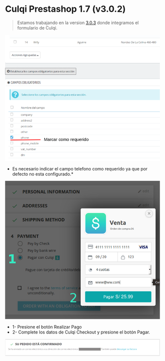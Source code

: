 # Culqi Prestashop 1.7 (v3.0.2)

> Estamos trabajando en la version [3.0.3](https://github.com/culqi/culqi-prestashop-1.7/tree/development) donde integramos el formulario de Culqi. 

![configuracion inicial](/docs/config.png)
* Es necesario indicar el campo telefono como requerido ya que por defecto no esta configurado.*

![pasos](/docs/steps.png)
* 1- Presione el botón Realizar Pago
* 2- Complete los datos de Culqi Checkout y presione el botón Pagar.

![finish](/docs/finish.png)
